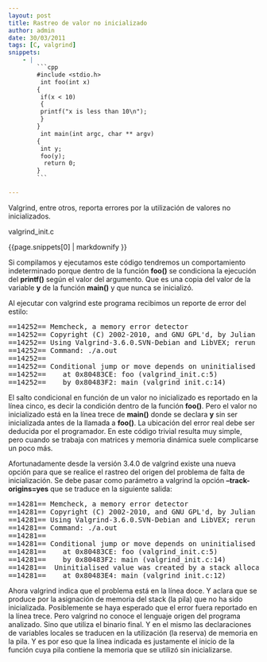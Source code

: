 ```yaml
---
layout: post
title: Rastreo de valor no inicializado
author: admin
date: 30/03/2011
tags: [C, valgrind]
snippets: 
    - |
        ```cpp
        #include <stdio.h>
         int foo(int x)
        {
         if(x < 10)
         {
         printf("x is less than 10\n");
         }
        }
         int main(int argc, char ** argv)
        {
         int y;
         foo(y);
          return 0;
        }
        ```

---
```

<div class="entry-content">
						<p>Valgrind, entre otros, reporta errores por la utilización de valores no inicializados.</p>
<p>valgrind_init.c</p>
<div><div>{{page.snippets[0] | markdownify }}</div></div>
<p>Si compilamos y ejecutamos este código tendremos un comportamiento indeterminado porque dentro de la función <strong>foo()</strong> se condiciona la ejecución del <strong>printf()</strong> según el valor del argumento. Que es una copia del valor de la variable <strong>y</strong> de la función <strong>main()</strong> y que nunca se inicializó.</p>
<p>Al ejecutar con valgrind este programa recibimos un reporte de error del estilo:</p>
<pre>==14252== Memcheck, a memory error detector
==14252== Copyright (C) 2002-2010, and GNU GPL'd, by Julian Seward et al.
==14252== Using Valgrind-3.6.0.SVN-Debian and LibVEX; rerun with -h for copyright info
==14252== Command: ./a.out
==14252==
==14252== Conditional jump or move depends on uninitialised value(s)
==14252==&nbsp;&nbsp;&nbsp; at 0x80483CE: foo (valgrind_init.c:5)
==14252==&nbsp;&nbsp;&nbsp; by 0x80483F2: main (valgrind_init.c:14)</pre>
<p>El salto condicional en función de un valor no inicializado es reportado en la línea cinco, es decir la condición dentro de la función <strong>foo()</strong>. Pero el valor no inicializado está en la línea trece de <strong>main()</strong> donde se declara <strong>y</strong> sin ser inicializada antes de la llamada a <strong>foo()</strong>. La ubicación del error real debe ser deducida por el programador. En este código trivial resulta muy simple, pero cuando se trabaja con matrices y memoria dinámica suele complicarse un poco más.</p>
<p>Afortunadamente desde la versión 3.4.0 de valgrind existe una nueva opción para que se realice el rastreo del origen del problema de falta de inicialización. Se debe pasar como parámetro a valgrind la opción <strong>–track-origins=yes</strong> que se traduce en la siguiente salida:</p>
<pre>==14281== Memcheck, a memory error detector
==14281== Copyright (C) 2002-2010, and GNU GPL'd, by Julian Seward et al.
==14281== Using Valgrind-3.6.0.SVN-Debian and LibVEX; rerun with -h for copyright info
==14281== Command: ./a.out
==14281==
==14281== Conditional jump or move depends on uninitialised value(s)
==14281==&nbsp;&nbsp;&nbsp; at 0x80483CE: foo (valgrind_init.c:5)
==14281==&nbsp;&nbsp;&nbsp; by 0x80483F2: main (valgrind_init.c:14)
==14281==&nbsp; Uninitialised value was created by a stack allocation
==14281==&nbsp;&nbsp;&nbsp; at 0x80483E4: main (valgrind_init.c:12)</pre>
<p>Ahora valgrind indica que el problema está en la línea doce. Y aclara que se produce por la asignación de memoria del stack (la pila) que no ha sido inicializada. Posiblemente se haya esperado que el error fuera reportado en la línea trece. Pero valgrind no conoce el lenguaje origen del programa analizado. Sino que utiliza el binario final. Y en el mismo las declaraciones de variables locales se traducen en la utilización (la reserva) de memoria en la pila. Y es por eso que la línea indicada es justamente el inicio de la función cuya pila contiene la memoria que se utilizó sin inicializarse.</p>
											</div>
